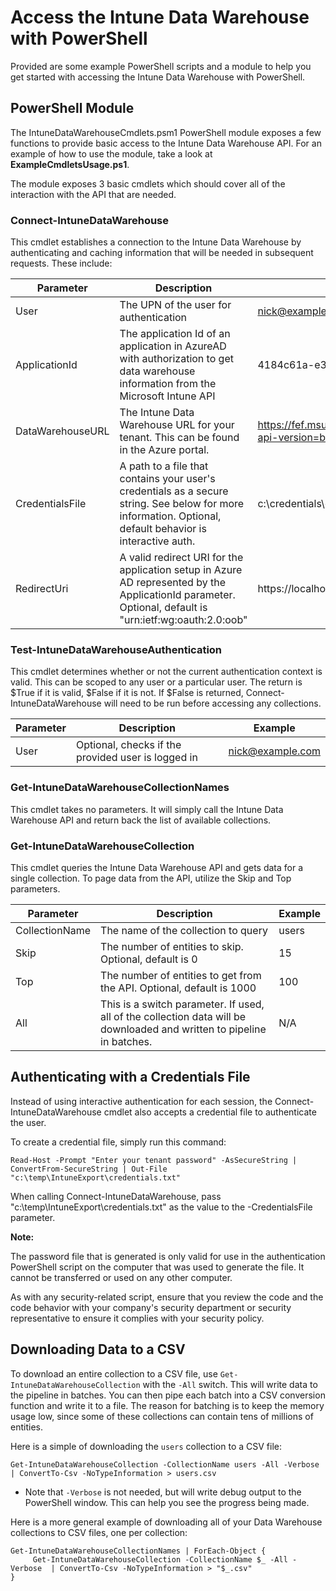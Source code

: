 # Access the Intune Data Warehouse with PowerShell

Provided are some example PowerShell scripts and a module to help you get started with accessing the Intune Data Warehouse with PowerShell.

## PowerShell Module

The IntuneDataWarehouseCmdlets.psm1 PowerShell module exposes a few functions to provide basic access to the Intune Data Warehouse API. For an example of how to use the module, take a look at **ExampleCmdletsUsage.ps1**.

The module exposes 3 basic cmdlets which should cover all of the interaction with the API that are needed.

### Connect-IntuneDataWarehouse
This cmdlet establishes a connection to the Intune Data Warehouse by authenticating and caching information that will be needed in subsequent requests. These include:

| Parameter     | Description           | Example  |
| ------------- |-------------| -----|
| User               | The UPN of the user for authentication | nick@example.com |
| ApplicationId      | The application Id of an application in AzureAD with authorization to get data warehouse information from the Microsoft Intune API | 4184c61a-e324-4f51-83d7-022b6a82b991 |
| DataWarehouseURL   | The Intune Data Warehouse URL for your tenant. This can be found in the Azure portal. | https://fef.msua04.manage.microsoft.com/ReportingService/DataWarehouseFEService?api-version=beta |
| CredentialsFile    | A path to a file that contains your user's credentials as a secure string. See below for more information. Optional, default behavior is interactive auth. | c:\credentials\creds.txt |
| RedirectUri        | A valid redirect URI for the application setup in Azure AD represented by the ApplicationId parameter. Optional, default is "urn:ietf:wg:oauth:2.0:oob"      | https://localhost |

### Test-IntuneDataWarehouseAuthentication
This cmdlet determines whether or not the current authentication context is valid. This can be scoped to any user or a particular user. The return is $True if it is valid, $False if it is not. If $False is returned, Connect-IntuneDataWarehouse will need to be run before accessing any collections.

| Parameter     | Description           | Example  |
| ------------- |-------------| -----|
| User | Optional, checks if the provided user is logged in | nick@example.com |

### Get-IntuneDataWarehouseCollectionNames

This cmdlet takes no parameters. It will simply call the Intune Data Warehouse API and return back the list of available collections.

### Get-IntuneDataWarehouseCollection

This cmdlet queries the Intune Data Warehouse API and gets data for a single collection. To page data from the API, utilize the Skip and Top parameters.

| Parameter     | Description           | Example  |
| ------------- |-------------| -----|
| CollectionName | The name of the collection to query | users |
| Skip           | The number of entities to skip. Optional, default is 0 | 15 |
| Top            | The number of entities to get from the API. Optional, default is 1000 | 100 |
| All            | This is a switch parameter. If used, all of the collection data will be downloaded and written to pipeline in batches. | N/A

## Authenticating with a Credentials File

Instead of using interactive authentication for each session, the Connect-IntuneDataWarehouse cmdlet also accepts a credential file to authenticate the user.

To create a credential file, simply run this command:

```
Read-Host -Prompt "Enter your tenant password" -AsSecureString | ConvertFrom-SecureString | Out-File "c:\temp\IntuneExport\credentials.txt"
```

When calling Connect-IntuneDataWarehouse, pass "c:\temp\IntuneExport\credentials.txt" as the value to the -CredentialsFile parameter.

**Note:**

The password file that is generated is only valid for use in the authentication PowerShell script on the computer that was used to generate the file. It cannot be transferred or used on any other computer.

As with any security-related script, ensure that you review the code and the code behavior with your company's security department or security representative to ensure it complies with your security policy.

## Downloading Data to a CSV

To download an entire collection to a CSV file, use ```Get-IntuneDataWarehouseCollection``` with the ```-All``` switch. This will write data to the pipeline in batches. You can then pipe each batch into a CSV conversion function and write it to a file. The reason for batching is to keep the memory usage low, since some of these collections can contain tens of millions of entities.

Here is a simple of downloading the ```users``` collection to a CSV file:
```
Get-IntuneDataWarehouseCollection -CollectionName users -All -Verbose | ConvertTo-Csv -NoTypeInformation > users.csv
```
* Note that ```-Verbose``` is not needed, but will write debug output to the PowerShell window. This can help you see the progress being made.

Here is a more general example of downloading all of your Data Warehouse collections to CSV files, one per collection:

```
Get-IntuneDataWarehouseCollectionNames | ForEach-Object {
     Get-IntuneDataWarehouseCollection -CollectionName $_ -All -Verbose  | ConvertTo-Csv -NoTypeInformation > "$_.csv"
}
```
